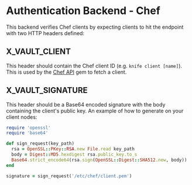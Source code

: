 # Authentication Backend - Chef

This backend verifies Chef clients by expecting clients to hit the endpoint with two HTTP headers defined:

## X_VAULT_CLIENT

This header should contain the Chef client ID (e.g. `knife client [name]`). This is used by the [Chef API](https://github.com/sethvargo/chef-api) gem to fetch a client.

## X_VAULT_SIGNATURE

This header should be a Base64 encoded signature with the body containing the client's public key. An example of how to generate on your client nodes:

```ruby
require 'openssl'
require 'base64'

def sign_request(key_path)
  rsa = OpenSSL::PKey::RSA.new File.read key_path
  body = Digest::MD5.hexdigest rsa.public_key.to_s
  Base64.strict_encode64(rsa.sign(OpenSSL::Digest::SHA512.new, body))
end

signature = sign_request('/etc/chef/client.pem')
```